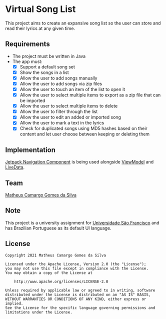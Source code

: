 # Virtual Song List
This project aims to create an expansive song list so the user can store and read their lyrics at any given time.

## Requirements
- The project must be written in Java
- The app must:
  * [x]  Support a default song set
  * [x]  Show the songs in a list
  * [x]  Allow the user to add songs manually
  * [x]  Allow the user to add songs via zip files
  * [x]  Allow the user to touch an item of the list to open it
  * [x]  Allow the user to select multiple items to export as a zip file that can be imported
  * [x]  Allow the user to select multiple items to delete
  * [x]  Allow the user to filter through the list
  * [x]  Allow the user to edit an added or imported song
  * [x]  Allow the user to mark a text in the lyrics
  * [x]  Check for duplicated songs using MD5 hashes based on their content and let user choose between keeping or deleting them

## Implementation
[Jetpack Navigation Component](https://developer.android.com/guide/navigation) is being used alongside [ViewModel](https://developer.android.com/reference/androidx/lifecycle/ViewModel) and [LiveData](https://developer.android.com/reference/androidx/lifecycle/LiveData).

## Team
[Matheus Camargo Gomes da Silva](https://github.com/Kamarugo-san)

## Note
This project is a university assignment for [Universidade São Francisco](https://www.usf.edu.br/) and has Brazilian Portuguese as its default UI language.

## License
```
Copyright 2021 Matheus Camargo Gomes da Silva

Licensed under the Apache License, Version 2.0 (the "License");
you may not use this file except in compliance with the License.
You may obtain a copy of the License at

    http://www.apache.org/licenses/LICENSE-2.0

Unless required by applicable law or agreed to in writing, software
distributed under the License is distributed on an "AS IS" BASIS,
WITHOUT WARRANTIES OR CONDITIONS OF ANY KIND, either express or implied.
See the License for the specific language governing permissions and
limitations under the License.
```